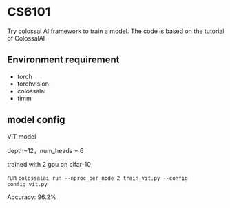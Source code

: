 # CS6101
Try colossal AI framework to train a model. The code is based on the tutorial of ColossalAI

## Environment requirement
+ torch
+ torchvision
+ colossalai
+ timm

## model config
ViT model

depth=12，num_heads = 6

trained with 2 gpu on cifar-10

run  `colossalai run --nproc_per_node 2 train_vit.py --config config_vit.py`

Accuracy: 96.2%
